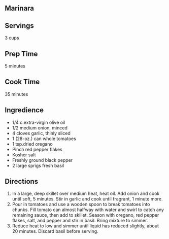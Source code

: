 ## Marinara

## Servings 

3 cups  

## Prep Time 

5 minutes 

## Cook Time 

35 minutes 

## Ingredience


* 1/4 c.extra-virgin olive oil
* 1/2 medium onion, minced
* 4 cloves garlic, thinly sliced
* 1 (28-oz.) can whole tomatoes
* 1 tsp.dried oregano
* Pinch red pepper flakes
* Kosher salt 
* Freshly ground black pepper
* 2 large sprigs fresh basil

## Directions

1. In a large, deep skillet over medium heat, heat oil. Add onion and cook until soft, 5 minutes. Stir in garlic and cook until fragrant, 1 minute more.
2. Pour in tomatoes and use a wooden spoon to break tomatoes into chunks. Fill tomato can almost halfway with water and swirl to catch any remaining sauce, then add to skillet. Season with oregano, red pepper flakes, salt, and pepper and stir in basil. Bring mixture to simmer. 
3. Reduce heat to low and simmer until liquid has reduced slightly, about 20 minutes. Discard basil before serving.

